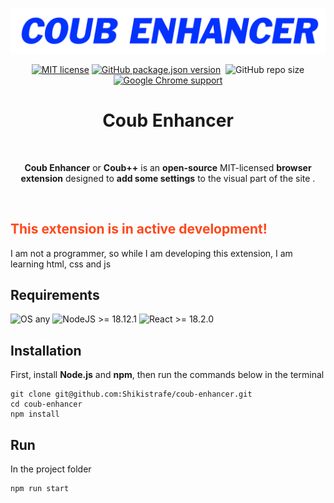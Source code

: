 <p align="center"><a href="https://github.com/Shikistrafe/coub-enhancer" target="_blank" rel="noreferrer noopener"><img width="720" alt="Coub Enhancer banner" src="https://github.com/Shikistrafe/coub-enhancer/blob/master/assets/banner.png"></a></p>
<p align="center"><a rel="noreferrer noopener" href=""><img alt="MIT license" src="https://img.shields.io/badge/license-MIT-blue"></a>  <a rel="noreferrer noopener" href=""><img alt="GitHub package.json version" src="https://img.shields.io/github/package-json/v/Shikistrafe/coub-enhancer?color=%23ff66cc"></a>  <a rel="noreferrer noopener" href=""><img alt="" src="https://img.shields.io/badge/branch-alpha_devel-red"></a>  <img alt="GitHub repo size" src="https://img.shields.io/github/repo-size/Shikistrafe/coub-enhancer?color=yellow&logo=github&logoColor=white">  <a rel="noreferrer noopener" href=""><img alt="Google Chrome support" src="https://img.shields.io/badge/Chromium based browser-supported-green?style=for-the-bridge&logo=Google Chrome&logoColor=white"></a></p>
<h1 align="center">Coub Enhancer</h1>
<br/>
<p align="center"><strong>Coub Enhancer</strong> or <strong>Coub++</strong> is an <strong>open-source</strong> MIT-licensed <strong>browser extension</strong> designed to <strong>add some settings</strong> to the visual part of the site . </p>
<br/>
<h2 style="color:#ff471a">This extension is in active development!</h2>
<p>I am not a programmer, so while I am developing this extension, I am learning html, css and js</p>

## Requirements

<img alt="OS any" src="https://img.shields.io/badge/operating%20system-any-green">  <img alt="NodeJS >= 18.12.1" src="https://img.shields.io/badge/NodeJS-%3E%3D%2018.12.1-%23026e00?style=flat&logo=Node.js&logoColor=white">  <img alt="React >= 18.2.0" src="https://img.shields.io/badge/React-%3E%3D%2018.2.0-%2300d8ff?style=flat&logo=React&logoColor=white">

## Installation

First, install **Node.js** and **npm**, then run the commands below in the terminal

```
git clone git@github.com:Shikistrafe/coub-enhancer.git
cd coub-enhancer
npm install
```

## Run
In the project folder
```
npm run start
```